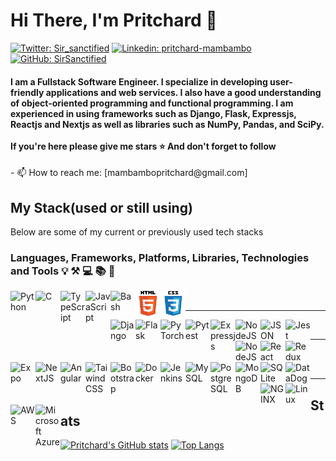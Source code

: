 # Hi There, I'm Pritchard   👋

[![Twitter: Sir_sanctified](https://img.shields.io/twitter/follow/Sir_sanctified?style=for-the-badge&color=black)](https://twitter.com/Sir_sanctified)
[![Linkedin: pritchard-mambambo](https://img.shields.io/badge/-pritchard-mambambo?style=for-the-badge&logo=Linkedin&Color=black&link=https://www.linkedin.com/in/pritchard-mambambo-611427193/)](https://www.linkedin.com/in/pritchard-mambambo/)
[![GitHub: SirSanctified](https://img.shields.io/github/followers/SirSanctified?label=follow&style=for-the-badge&color=black)](https://github.com/SirSanctified)

<h4 align="start">
    I am a Fullstack Software Engineer. I specialize in developing user-friendly applications and web services. I also have a good understanding of object-oriented programming and functional programming. I am experienced in using frameworks such as Django, Flask, Expressjs, Reactjs and Nextjs as well as libraries such as NumPy, Pandas, and SciPy.
    <br></br>
If you're here please give me stars ⭐ And don't forget to follow
</h4>
- 📫 How to reach me: [mambambopritchard@gmail.com]

## My Stack(used or still using)

Below are some of my current or previously used tech stacks

### Languages, Frameworks, Platforms, Libraries, Technologies and Tools 💡 ⚒️ 💻 📚 🔭

<img align="left" alt="Python" width="40px" src="https://www.vectorlogo.zone/logos/python/python-icon.svg" />
<img align="left" alt="C" width="40px" src="https://img.icons8.com/color/48/000000/c-programming.png" />
<img align="left" alt="TypeScript" width="40px" src="https://img.icons8.com/color/48/000000/typescript.png" />
<img align="left" alt="JavaScript" width="40px" src="https://img.icons8.com/color/50/000000/javascript.png" />
<img align="left" alt="Bash" width="40px" src="https://img.icons8.com/color/50/000000/bash.png" />
<img align="left" alt="HTML5" width="40px" src="https://raw.githubusercontent.com/github/explore/80688e429a7d4ef2fca1e82350fe8e3517d3494d/topics/html/html.png" />
<img align="left" alt="CSS3" width="40px" src="https://raw.githubusercontent.com/github/explore/80688e429a7d4ef2fca1e82350fe8e3517d3494d/topics/css/css.png" />

<br/>
<hr/>
<div>
<img align="left" alt="Django" width="40px" src="https://img.icons8.com/color/48/000000/django.png" />
<img align="left" alt="Flask" width="40px" src="https://img.icons8.com/ios-filled/48/000000/flask.png" />
<img align="left" alt="PyTorch" width="40px" src="https://www.vectorlogo.zone/logos/pytorch/pytorch-icon.svg" />
<img align="left" alt="Pytest" width="40px" src="https://www.vectorlogo.zone/logos/pytest/pytest-icon.svg" />
<img align="left" alt="Expressjs" width="40px" src="https://www.vectorlogo.zone/logos/expressjs/expressjs-icon.svg" />
<img align="left" alt="NodeJS" width="40px" src="https://www.vectorlogo.zone/logos/nodejs/nodejs-icon.svg" />
<img align="left" alt="JSON" width="40px" src="https://www.vectorlogo.zone/logos/json/json-icon.svg" />
<img align="left" alt="Jest" width="40px" src="https://www.vectorlogo.zone/logos/jestjsio/jestjsio-icon.svg" />
<img align="left" alt="NodeJS" width="40px" src="https://www.vectorlogo.zone/logos/nodejs/nodejs-icon.svg" />
<img align="left" alt="React" width="40px" src="https://www.vectorlogo.zone/logos/reactjs/reactjs-icon.svg" />
<img align="left" alt="Redux" width="40px" src="https://www.vectorlogo.zone/logos/js_redux/js_redux-icon.svg" />
<img align="left" alt="Expo" width="40px" src="https://www.vectorlogo.zone/logos/expoio/expoio-icon.svg" />
<img align="left" alt="NextJS" width="40px" style="background-color: white;" src="https://img.icons8.com/color/48/000000/nextjs.png" />
<img align="left" alt="Angular" width="40px" src="https://www.vectorlogo.zone/logos/angular/angular-icon.svg" />
<img align="left" alt="TaiwindCSS" width="40px" src="https://img.icons8.com/color/48/000000/tailwindcss.png" />
<img align="left" alt="Bootstrap" width="40px" src="https://img.icons8.com/color/48/000000/bootstrap.png" />
</div>
<br />
<hr/>


<img align="left" alt="Docker" width="40px" src="https://www.vectorlogo.zone/logos/docker/docker-icon.svg" />
<img align="left" alt="Jenkins" width="40px" src="https://www.vectorlogo.zone/logos/jenkins/jenkins-icon.svg" />
<img align="left" alt="MySQL" width="40px" src="https://www.vectorlogo.zone/logos/mysql/mysql-icon.svg" />
<img align="left" alt="PostgreSQL" width="40px" src="https://www.vectorlogo.zone/logos/postgresql/postgresql-icon.svg" />
<img align="left" alt="MongoDB" width="40px" src="https://www.vectorlogo.zone/logos/mongodb/mongodb-icon.svg" />
<img align="left" alt="SQLite" width="40px" src="https://www.vectorlogo.zone/logos/sqlite/sqlite-icon.svg" />
<img align="left" alt="DataDog" width="40px" src="https://www.vectorlogo.zone/logos/datadoghq/datadoghq-icon.svg" />
<img align="left" alt="NGINX" width="40px" src="https://www.vectorlogo.zone/logos/nginx/nginx-icon.svg" />
<img align="left" alt="Linux" width="40px" src="https://www.vectorlogo.zone/logos/linux/linux-icon.svg" />
<img align="left" alt="AWS" width="40px" src="https://www.vectorlogo.zone/logos/amazon_aws/amazon_aws-icon.svg" />
<img align="left" alt="Microsoft Azure" width="40px" src="https://www.vectorlogo.zone/logos/microsoft_azure/microsoft_azure-icon.svg" />

<br />

<br />
<hr />

## Stats

[![Pritchard's GitHub stats](https://github-readme-stats.vercel.app/api?username=SirSanctified&show_icons=true&hide_border=true&show=reviews,prs_merged,prs_merged_percentage&theme=tokyonight&show_owner=true&include_all_commits=true)](https://github.com/anuraghazra/github-readme-stats)
[![Top Langs](https://github-readme-stats.vercel.app/api/top-langs/?username=SirSanctified&hide_border=true&card_width=500&theme=tokyonight&layout=compact&show_owner=true&langs_count=10&hide=css,html)](https://github.com/anuraghazra/github-readme-stats)
